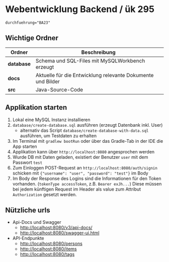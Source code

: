 # Webentwicklung Backend / ük 295


```shell
durchfuehrung="BA23"

```

## Wichtige Ordner

| Ordner       | Beschreibung                                                |
|--------------|-------------------------------------------------------------|
| **database** | Schema und SQL-Files mit MySQLWorkbench erzeugt             |
| **docs**     | Aktuelle für die Entwicklung relevante Dokumente und Bilder |
| **src**      | Java-Source-Code                                            |

## Applikation starten

1. Lokal eine MySQL Instanz installieren
2. `database/create-database.sql` ausführen (erzeugt Datenbank inkl. User)
    * alternativ das Script `database/create-database-with-data.sql` ausführen, um Testdaten zu erhalten
3. Im Terminal mit ```gradlew bootRun``` oder über das Gradle-Tab in der IDE die App starten
4. Applikation kann über ```http://localhost:8080``` angesprochen werden
5. Wurde DB mit Daten geladen, existiert der Benutzer `user` mit dem Passwort `test`
6. Zum Einloggen POST-Request an ```http://localhost:8080/auth/signin``` schicken
   mit ```{"username": "user", "password": "test"}``` im Body
7. Im Body der Response des Logins sind die Informationen für den Token vorhanden. (`tokenType accessToken`,
   z.B. `Bearer exJh...`) Diese müssen bei jedem künftigen Request im Header als value zum Attribut `Authorization`
   gesetzt werden.

## Nützliche urls

* Api-Docs und Swagger
    * [http://localhost:8080/v3/api-docs/](http://localhost:8080/v3/api-docs/)
    * [http://localhost:8080/swagger-ui.html](http://localhost:8080/swagger-ui.html)
* API-Endpunkte
    * [http://localhost:8080/persons](http://localhost:8080/persons)
    * [http://localhost:8080/items](http://localhost:8080/items)
    * [http://localhost:8080/tags](http://localhost:8080/tags)

